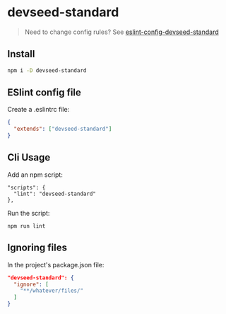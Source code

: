 # devseed-standard

> Need to change config rules? See [eslint-config-devseed-standard](https://github.com/developmentseed/eslint-config-devseed-standard)

## Install

```sh
npm i -D devseed-standard
```

## ESlint config file

Create a .eslintrc file:

```json
{
  "extends": ["devseed-standard"]
}
```

## Cli Usage

Add an npm script:

```
"scripts": {
  "lint": "devseed-standard"
},
```

Run the script:

```
npm run lint
```

## Ignoring files

In the project's package.json file:

```json
"devseed-standard": {
  "ignore": [
    "**/whatever/files/"
  ]
}
```
